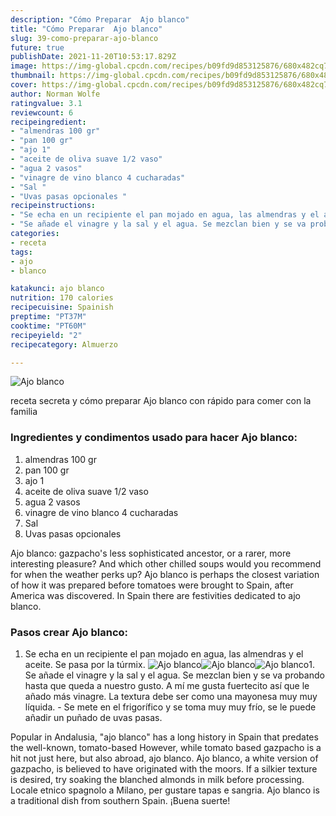 ```yaml
---
description: "Cómo Preparar  Ajo blanco"
title: "Cómo Preparar  Ajo blanco"
slug: 39-como-preparar-ajo-blanco
future: true
publishDate: 2021-11-20T10:53:17.829Z
image: https://img-global.cpcdn.com/recipes/b09fd9d853125876/680x482cq70/ajo-blanco-foto-principal.jpg
thumbnail: https://img-global.cpcdn.com/recipes/b09fd9d853125876/680x482cq70/ajo-blanco-foto-principal.jpg
cover: https://img-global.cpcdn.com/recipes/b09fd9d853125876/680x482cq70/ajo-blanco-foto-principal.jpg
author: Norman Wolfe
ratingvalue: 3.1
reviewcount: 6
recipeingredient:
- "almendras 100 gr"
- "pan 100 gr"
- "ajo 1"
- "aceite de oliva suave 1/2 vaso"
- "agua 2 vasos"
- "vinagre de vino blanco 4 cucharadas"
- "Sal "
- "Uvas pasas opcionales "
recipeinstructions:
- "Se echa en un recipiente el pan mojado en agua, las almendras y el aceite. Se pasa por la túrmix."
- "Se añade el vinagre y la sal y el agua. Se mezclan bien y se va probando hasta que queda a nuestro gusto. A mí me gusta fuertecito así que le añado más vinagre. La textura debe ser como una mayonesa muy muy líquida.  Se mete en el frigorífico y se toma muy muy frío, se le puede añadir un puñado de uvas pasas."
categories:
- receta
tags:
- ajo
- blanco

katakunci: ajo blanco 
nutrition: 170 calories
recipecuisine: Spainish
preptime: "PT37M"
cooktime: "PT60M"
recipeyield: "2"
recipecategory: Almuerzo

---
```



![Ajo blanco](https://img-global.cpcdn.com/recipes/b09fd9d853125876/680x482cq70/ajo-blanco-foto-principal.jpg)

receta secreta y cómo preparar Ajo blanco con rápido para comer con la familia

<!--inarticleads1-->

### Ingredientes y condimentos usado para hacer Ajo blanco:

1. almendras 100 gr
1. pan 100 gr
1. ajo 1
1. aceite de oliva suave 1/2 vaso
1. agua 2 vasos
1. vinagre de vino blanco 4 cucharadas
1. Sal 
1. Uvas pasas opcionales 

Ajo blanco: gazpacho&#39;s less sophisticated ancestor, or a rarer, more interesting pleasure? And which other chilled soups would you recommend for when the weather perks up? Ajo blanco is perhaps the closest variation of how it was prepared before tomatoes were brought to Spain, after America was discovered. In Spain there are festivities dedicated to ajo blanco. 

<!--inarticleads2-->

### Pasos crear Ajo blanco:

1. Se echa en un recipiente el pan mojado en agua, las almendras y el aceite. Se pasa por la túrmix.
<img src="https://img-global.cpcdn.com/steps/b74b6219b12de642/160x128cq70/foto-del-paso-1-de-la-receta-ajo-blanco.jpg" alt="Ajo blanco"><img src="https://img-global.cpcdn.com/steps/203ebfc87ea062c8/160x128cq70/foto-del-paso-1-de-la-receta-ajo-blanco.jpg" alt="Ajo blanco"><img src="https://img-global.cpcdn.com/steps/976b959550ffe6af/160x128cq70/foto-del-paso-1-de-la-receta-ajo-blanco.jpg" alt="Ajo blanco">1. Se añade el vinagre y la sal y el agua. Se mezclan bien y se va probando hasta que queda a nuestro gusto. A mí me gusta fuertecito así que le añado más vinagre. La textura debe ser como una mayonesa muy muy líquida.  - Se mete en el frigorífico y se toma muy muy frío, se le puede añadir un puñado de uvas pasas.


Popular in Andalusia, &#34;ajo blanco&#34; has a long history in Spain that predates the well-known, tomato-based However, while tomato based gazpacho is a hit not just here, but also abroad, ajo blanco. Ajo blanco, a white version of gazpacho, is believed to have originated with the moors. If a silkier texture is desired, try soaking the blanched almonds in milk before processing. Locale etnico spagnolo a Milano, per gustare tapas e sangria. Ajo blanco is a traditional dish from southern Spain. 
¡Buena suerte!

